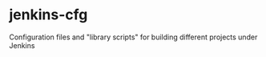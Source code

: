 jenkins-cfg
===========

Configuration files and "library scripts" for building different projects under Jenkins